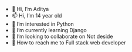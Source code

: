- 👋 Hi, I’m Aditya
- 📫 Hi, I’m 14 year old
- 👀 I’m interested in Python
- 🌱 I’m currently learning Django
- 💞️ I’m looking to collaborate on Not deside
- 👋 How to reach me to Full stack web developer

<!---
imadityacoder/imadityacoder is a ✨ special ✨ repository because its `README.md` (this file) appears on your GitHub profile.
You can click the Preview link to take a look at your changes.
--->
